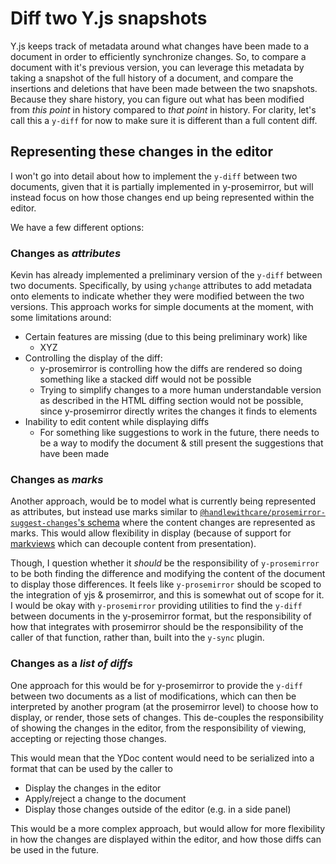 
# Diff two Y.js snapshots

Y.js keeps track of metadata around what changes have been made to a document in order to efficiently synchronize changes. So, to compare a document with it's previous version, you can leverage this metadata by taking a snapshot of the full history of a document, and compare the insertions and deletions that have been made between the two snapshots. Because they share history, you can figure out what has been modified from _this point_ in history compared to _that point_ in history. For clarity, let's call this a `y-diff` for now to make sure it is different than a full content diff.

## Representing these changes in the editor

I won't go into detail about how to implement the `y-diff` between two documents, given that it is partially implemented in y-prosemirror, but will instead focus on how those changes end up being represented within the editor.

We have a few different options:

### Changes as _attributes_

Kevin has already implemented a preliminary version of the `y-diff` between two documents. Specifically, by using `ychange` attributes to add metadata onto elements to indicate whether they were modified between the two versions. This approach works for simple documents at the moment, with some limitations around:

- Certain features are missing (due to this being preliminary work) like
  - XYZ
- Controlling the display of the diff:
  - y-prosemirror is controlling how the diffs are rendered so doing something like a stacked diff would not be possible
  - Trying to simplify changes to a more human understandable version as described in the HTML diffing section would not be possible, since y-prosemirror directly writes the changes it finds to elements
- Inability to edit content while displaying diffs
  - For something like suggestions to work in the future, there needs to be a way to modify the document & still present the suggestions that have been made

### Changes as _marks_

Another approach, would be to model what is currently being represented as attributes, but instead use marks similar to [`@handlewithcare/prosemirror-suggest-changes`'s schema](https://github.com/handlewithcarecollective/prosemirror-suggest-changes?tab=readme-ov-file#schema) where the content changes are represented as marks. This would allow flexibility in display (because of support for [markviews](https://prosemirror.net/docs/ref/#view.MarkView) which can decouple content from presentation).

Though, I question whether it _should_ be the responsibility of `y-prosemirror` to be both finding the difference and modifying the content of the document to display those differences. It feels like `y-prosemirror` should be scoped to the integration of yjs & prosemirror, and this is somewhat out of scope for it. I would be okay with `y-prosemirror` providing utilities to find the `y-diff` between documents in the y-prosemirror format, but the responsibility of how that integrates with prosemirror should be the responsibility of the caller of that function, rather than, built into the `y-sync` plugin.

### Changes as a _list of diffs_

One approach for this would be for y-prosemirror to provide the `y-diff` between two documents as a list of modifications, which can then be interpreted by another program (at the prosemirror level) to choose how to display, or render, those sets of changes. This de-couples the responsibility of showing the changes in the editor, from the responsibility of viewing, accepting or rejecting those changes.

This would mean that the YDoc content would need to be serialized into a format that can be used by the caller to

- Display the changes in the editor
- Apply/reject a change to the document
- Display those changes outside of the editor (e.g. in a side panel)

This would be a more complex approach, but would allow for more flexibility in how the changes are displayed within the editor, and how those diffs can be used in the future.
